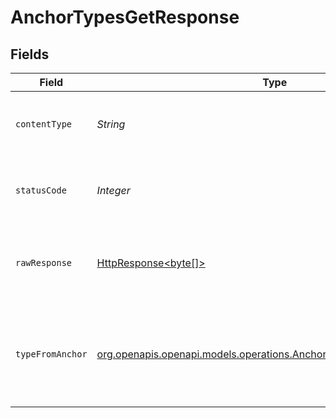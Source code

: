 # AnchorTypesGetResponse


## Fields

| Field                                                                                                                          | Type                                                                                                                           | Required                                                                                                                       | Description                                                                                                                    |
| ------------------------------------------------------------------------------------------------------------------------------ | ------------------------------------------------------------------------------------------------------------------------------ | ------------------------------------------------------------------------------------------------------------------------------ | ------------------------------------------------------------------------------------------------------------------------------ |
| `contentType`                                                                                                                  | *String*                                                                                                                       | :heavy_check_mark:                                                                                                             | HTTP response content type for this operation                                                                                  |
| `statusCode`                                                                                                                   | *Integer*                                                                                                                      | :heavy_check_mark:                                                                                                             | HTTP response status code for this operation                                                                                   |
| `rawResponse`                                                                                                                  | [HttpResponse<byte[]>](https://docs.oracle.com/en/java/javase/11/docs/api/java.net.http/java/net/http/HttpResponse.html)       | :heavy_minus_sign:                                                                                                             | Raw HTTP response; suitable for custom response parsing                                                                        |
| `typeFromAnchor`                                                                                                               | [org.openapis.openapi.models.operations.AnchorTypesGetTypeFromAnchor](../../models/operations/AnchorTypesGetTypeFromAnchor.md) | :heavy_minus_sign:                                                                                                             | A successful response that contains the simpleObject sent in the request body                                                  |